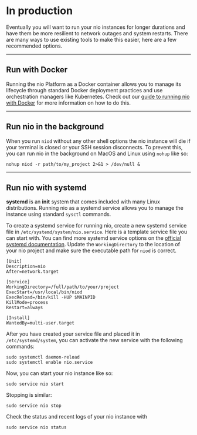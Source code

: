 # In production

Eventually you will want to run your nio instances for longer durations and have them be more resilient to network outages and system restarts. There are many ways to use existing tools to make this easier, here are a few recommended options.

---
## Run with <span class="allow-caps">Docker</span>

Running the nio Platform as a Docker container allows you to manage its lifecycle through standard Docker deployment practices and use orchestration managers like Kubernetes. Check out our [guide to running nio with Docker](/running-nio/docker.md) for more information on how to do this.

---
## Run nio in the background

When you run `niod` without any other shell options the nio instance will die if your terminal is closed or your SSH session disconnects. To prevent this, you can run nio in the background on MacOS and Linux using `nohup` like so:

```
nohup niod -r path/to/my_project 2>&1 > /dev/null &
```

---
## Run nio with systemd

**systemd** is an **init** system that comes included with many Linux distributions. Running nio as a systemd service allows you to manage the instance using standard `sysctl` commands.

To create a systemd service for running nio, create a new systemd service file in `/etc/systemd/system/nio.service`. Here is a template service file you can start with. You can find more systemd service options on the [official systemd documentation](https://www.freedesktop.org/software/systemd/man/systemd.service.html). Update the `WorkingDirectory` to the location of your nio project and make sure the executable path for `niod` is correct.

```
[Unit]
Description=nio
After=network.target

[Service]
WorkingDirectory=/full/path/to/your/project
ExecStart=/usr/local/bin/niod
ExecReload=/bin/kill -HUP $MAINPID
KillMode=process
Restart=always

[Install]
WantedBy=multi-user.target
```

After you have created your service file and placed it in `/etc/systemd/system`, you can activate the new service with the following commands:

```
sudo systemctl daemon-reload
sudo systemctl enable nio.service
```

Now, you can start your nio instance like so:
```
sudo service nio start
```

Stopping is similar:
```
sudo service nio stop
```

Check the status and recent logs of your nio instance with
```
sudo service nio status
```
